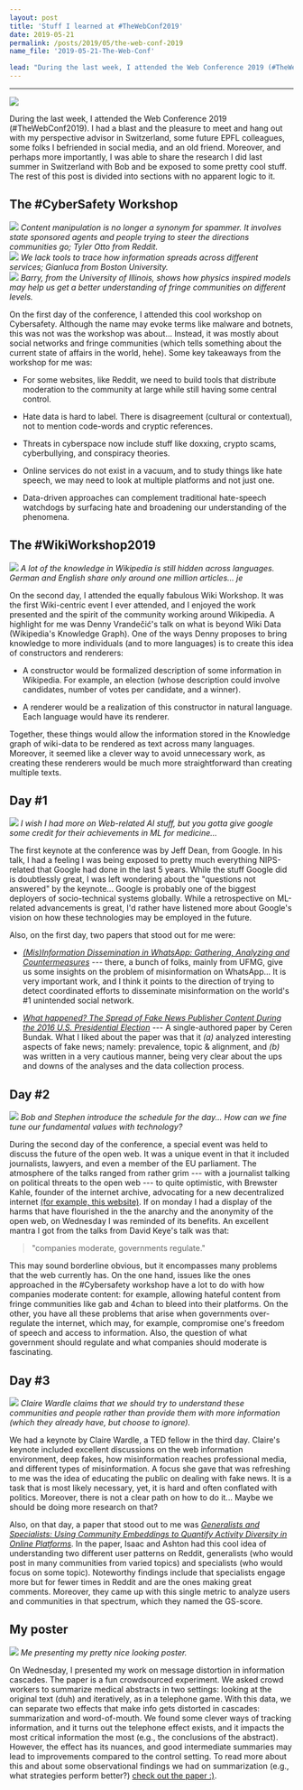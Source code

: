 ```yaml
---
layout: post
title: 'Stuff I learned at #TheWebConf2019'
date: 2019-05-21
permalink: /posts/2019/05/the-web-conf-2019
name_file: '2019-05-21-The-Web-Conf'

lead: "During the last week, I attended the Web Conference 2019 (#TheWebConf2019). I had a blast, and the pleasure to meet and hang out with my perspective advisor in Switzerland, some future EPFL colleagues, some folks I befriended in social media and an old friend. Moreover, and perhaps more importantly, I was able to share the research I did last summer in Switzerland with Bob and to be exposed to some pretty cool stuff. The rest of this post is divided into sections with no clear logic to it"
---
```


---

<img src="{{ site.baseurl }}/images/2019-05-21-The-Web-Conf/webconf.jpeg" >
<em></em>
 
During the last week, I attended the Web Conference 2019 (#TheWebConf2019). I had a blast and the pleasure to meet and hang out with my perspective advisor in Switzerland, some future EPFL colleagues, some folks I befriended in social media, and an old friend. Moreover, and perhaps more importantly, I was able to share the research I did last summer in Switzerland with Bob and be exposed to some pretty cool stuff. The rest of this post is divided into sections with no apparent logic to it.

## The #CyberSafety Workshop

<div class="carousel">
<div>
<img src="{{ site.baseurl }}/images/2019-05-21-The-Web-Conf/otto.jpg_large" >
<em>Content manipulation is no longer a synonym for spammer. It involves state sponsored agents and people trying to steer the directions communities go; Tyler Otto from Reddit.</em>
</div>

<div>
<img src="{{ site.baseurl }}/images/2019-05-21-The-Web-Conf/gianluca.jpg_large" >
<em>We lack tools to trace how information spreads across different services; Gianluca from Boston University.</em>
</div>
    
<div>
<img src="{{ site.baseurl }}/images/2019-05-21-The-Web-Conf/barry.jpg_large" >
<em>Barry, from the University of Illinois, shows how physics inspired models may help us get a better understanding of fringe communities on different levels.</em>
</div></div>

On the first day of the conference, I attended this cool workshop on Cybersafety. Although the name may evoke terms like malware and botnets, this was not was the workshop was about... Instead, it was mostly about social networks and fringe communities (which tells something about the current state of affairs in the world, hehe). Some key takeaways from the workshop for me was:

- For some websites, like Reddit, we need to build tools that distribute moderation to the community at large while still having some central control.

- Hate data is hard to label. There is disagreement (cultural or contextual), not to mention code-words and cryptic references.

- Threats in cyberspace now include stuff like doxxing, crypto scams, cyberbullying, and conspiracy theories.

- Online services do not exist in a vacuum, and to study things like hate speech, we may need to look at multiple platforms and not just one.

- Data-driven approaches can complement traditional hate-speech watchdogs by surfacing hate and broadening our understanding of the phenomena.


## The #WikiWorkshop2019

<img src="{{ site.baseurl }}/images/2019-05-21-The-Web-Conf/denny.jpg_large" >
<em>A lot of the knowledge in Wikipedia is still hidden across languages. German and English share only around one million articles... je</em>

On the second day, I attended the equally fabulous Wiki Workshop.
It was the first Wiki-centric event I ever attended, and I enjoyed the work presented and the spirit of the community working around Wikipedia.
 A highlight for me was Denny Vrandečić's talk on what is beyond Wiki Data (Wikipedia's Knowledge Graph). One of the ways Denny proposes to bring knowledge to more individuals (and to more languages) is to create this idea of constructors and renderers:
 
 - A constructor would be formalized description of some information in Wikipedia. For example, an election (whose description could involve candidates, number of votes per candidate, and a winner).
 
 - A renderer would be a realization of this constructor in natural language. Each language would have its renderer. 
 
Together, these things would allow the information stored in the Knowledge graph of wiki-data to be rendered as text across many languages. Moreover, it seemed like a clever way to avoid unnecessary work, as creating these renderers would be much more straightforward than creating multiple texts.
  
## Day #1

<img src="{{ site.baseurl }}/images/2019-05-21-The-Web-Conf/jeff.png" >
<em>I wish I had more on Web-related AI stuff, but you gotta give google some credit for their achievements in ML for medicine...</em>

The first keynote at the conference was by Jeff Dean, from Google. In his talk, I had a feeling I was being exposed to pretty much everything NIPS-related that Google had done in the last 5 years. While the stuff Google did is doubtlessly great, I was left wondering about the "questions not answered" by the keynote... Google is probably one of the biggest deployers of socio-technical systems globally. While a retrospective on ML-related advancements is great, I'd rather have listened more about Google's vision on how these technologies may be employed in the future.

Also, on the first day, two papers that stood out for me were:
 
 - [*(Mis)Information Dissemination in WhatsApp: Gathering, Analyzing and Countermeasures*](https://dl.acm.org/citation.cfm?id=3313688) --- there, a bunch of folks, mainly from UFMG, give us some insights on the problem of misinformation on WhatsApp... It is very important work, and I think it points to the direction of trying to detect coordinated efforts to disseminate misinformation on the world's #1 unintended social network.
 
 - [*What happened? The Spread of Fake News Publisher Content
During the 2016 U.S. Presidential Election*](https://dl.acm.org/citation.cfm?id=3313721) --- A single-authored paper by Ceren Bundak. What I liked about the paper was that it *(a)* analyzed interesting aspects of fake news; namely: prevalence, topic & alignment, and *(b)* was written in a very cautious manner, being very clear about the ups and downs of the analyses and the data collection process.

## Day #2
<img src="{{ site.baseurl }}/images/2019-05-21-The-Web-Conf/openweb.jpg_large" >
<em>Bob and Stephen introduce the schedule for the day... How can we fine tune our fundamental values with technology?</em>

During the second day of the conference, a special event was held to discuss the future of the open web. It was a unique event in that it included journalists, lawyers, and even a member of the EU parliament. The atmosphere of the talks ranged from rather grim --- with a journalist talking on political threats to the open web --- to quite optimistic, with Brewster Kahle, founder of the internet archive, advocating for a new decentralized internet [(for example, this website)](https://dweb.archive.org/). If on monday I had a display of the harms that have flourished in the the anarchy and the anonymity of the open web, on Wednesday I was reminded of its benefits. An excellent mantra I got from the talks from David Keye's talk was that:

> "companies moderate, governments regulate."

This may sound borderline obvious, but it encompasses many problems that the web currently has. On the one hand, issues like the ones approached in the #Cybersafety workshop have a lot to do with how companies moderate content: for example, allowing hateful content from fringe communities like gab and 4chan to bleed into their platforms. On the other, you have all these problems that arise when governments over-regulate the internet, which may, for example, compromise one's freedom of speech and access to information. Also, the question of what government should regulate and what companies should moderate is fascinating.

## Day #3
<img src="{{ site.baseurl }}/images/2019-05-21-The-Web-Conf/claire.png" >
<em>Claire Wardle claims that we should try to understand these communities and people rather than provide them with more information (which they already have, but choose to ignore).</em>

We had a keynote by Claire Wardle, a TED fellow in the third day. Claire's keynote included excellent discussions on the web information environment, deep fakes, how misinformation reaches professional media, and different types of misinformation. A focus she gave that was refreshing to me was the idea of educating the public on dealing with fake news. It is a task that is most likely necessary, yet, it is hard and often conflated with politics. Moreover, there is not a clear path on how to do it... Maybe we should be doing more research on that?

Also, on that day, a paper that stood out to me was [*Generalists and Specialists: Using Community Embeddings to Quantify Activity Diversity in Online Platforms*](https://dl.acm.org/citation.cfm?id=3313729). In the paper, Isaac and Ashton had this cool idea of understanding two different user patterns on Reddit, generalists (who would post in many communities from varied topics) and specialists (who would focus on some topic). Noteworthy findings include that specialists engage more but for fewer times in Reddit and are the ones making great comments. Moreover, they came up with this single metric to analyze users and communities in that spectrum, which they named the GS-score.


## My poster

<img src="{{ site.baseurl }}/images/2019-05-21-The-Web-Conf/me.jpg" >
<em>Me presenting my pretty nice looking poster.</em>

On Wednesday, I presented my work on message distortion in information cascades. The paper is a fun crowdsourced experiment. We asked crowd workers to summarize medical abstracts in two settings: looking at the original text (duh) and iteratively, as in a telephone game. With this data, we can separate two effects that make info gets distorted in cascades: summarization and word-of-mouth. We found some clever ways of tracking information, and it turns out the telephone effect exists, and it impacts the most critical information the most (e.g., the conclusions of the abstract). However, the effect has its nuances, and good intermediate summaries may lead to improvements compared to the control setting. To read more about this and about some observational findings we had on summarization (e.g., what strategies perform better?) [check out the paper :)](https://arxiv.org/pdf/1902.09197.pdf).


